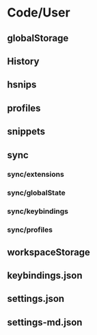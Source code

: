 # Code/User

## globalStorage

## History

## hsnips

## profiles

## snippets

## sync

### sync/extensions

### sync/globalState

### sync/keybindings

### sync/profiles

## workspaceStorage

## keybindings.json

## settings.json

## settings-md.json
